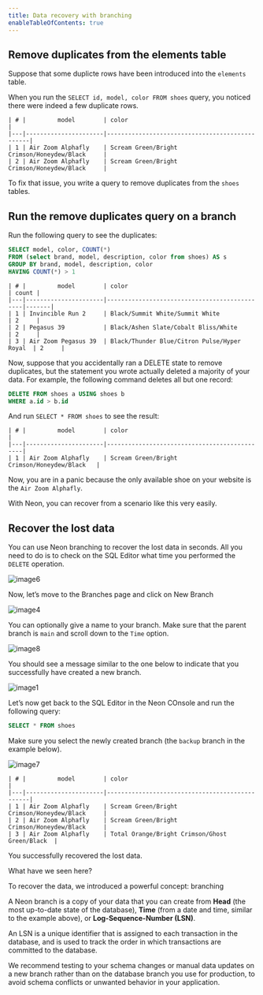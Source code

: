 ```yaml
---
title: Data recovery with branching
enableTableOfContents: true
---
```


## Remove duplicates from the elements table

Suppose that some duplicte rows have been introduced into the `elements` table.

When you run the `SELECT id, model, color FROM shoes` query, you noticed there were indeed a few duplicate rows.

```text
| # |         model        | color                                          |
|---|----------------------|------------------------------------------------|
| 1 | Air Zoom Alphafly    | Scream Green/Bright Crimson/Honeydew/Black     |
| 2 | Air Zoom Alphafly    | Scream Green/Bright Crimson/Honeydew/Black     |
```

To fix that issue, you write a query to remove duplicates from the `shoes` tables.

## Run the remove duplicates query on a branch

Run the following query to see the duplicates:

```sql
SELECT model, color, COUNT(*) 
FROM (select brand, model, description, color from shoes) AS s
GROUP BY brand, model, description, color
HAVING COUNT(*) > 1
```

```text
| # |         model        | color                                        | count |
|---|----------------------|----------------------------------------------|-------|
| 1 | Invincible Run 2     | Black/Summit White/Summit White              | 2     |
| 2 | Pegasus 39           | Black/Ashen Slate/Cobalt Bliss/White         | 2     |
| 3 | Air Zoom Pegasus 39  | Black/Thunder Blue/Citron Pulse/Hyper Royal  | 2     |
```

Now, suppose that you accidentally ran a DELETE state to remove duplicates, but the statement you wrote actually deleted a majority of your data. For example, the following command deletes all but one record:  

```sql
DELETE FROM shoes a USING shoes b
WHERE a.id > b.id
```

And run `SELECT * FROM shoes` to see the result:

```text
| # |         model        | color                                        |
|---|----------------------|----------------------------------------------|
| 1 | Air Zoom Alphafly    | Scream Green/Bright Crimson/Honeydew/Black   |
```

Now, you are in a panic because the only available shoe on your website is the `Air Zoom Alphafly`.

With Neon, you can recover from a scenario like this very easily.

## Recover the lost data

You can use Neon branching to recover the lost data in seconds. All you need to do is to check on the SQL Editor what time you performed the `DELETE` operation.

![image6](https://user-images.githubusercontent.com/13738772/213742652-05006170-1274-4cf9-8e8a-69dcc28d0065.png)

Now, let’s move to the Branches page and click on New Branch

![image4](https://user-images.githubusercontent.com/13738772/213742714-1f1a5b24-d04c-469c-b9fe-cdbe9b92ff9c.png)

You can optionally give a name to your branch. Make sure that the parent branch is `main` and scroll down to the `Time` option.

![image8](https://user-images.githubusercontent.com/13738772/213742797-5ebbdd65-5927-4113-8e40-cc4c65a6db34.png)

You should see a message similar to the one below to indicate that you successfully have created a new branch.

![image1](https://user-images.githubusercontent.com/13738772/213742922-df6b0e88-5e89-4f21-a169-3871df8f293c.png)

Let’s now get back to the SQL Editor in the Neon COnsole and run the following query:

```sql
SELECT * FROM shoes
```

Make sure you select the newly created branch (the `backup` branch in the example below).

![image7](https://user-images.githubusercontent.com/13738772/213742990-775a1c53-aa7c-412e-95cf-60262121224b.png)

```text
| # |         model        | color                                          |
|---|----------------------|------------------------------------------------|
| 1 | Air Zoom Alphafly    | Scream Green/Bright Crimson/Honeydew/Black     |
| 2 | Air Zoom Alphafly    | Scream Green/Bright Crimson/Honeydew/Black     |
| 3 | Air Zoom Alphafly    | Total Orange/Bright Crimson/Ghost Green/Black  |
```

You successfully recovered the lost data.

What have we seen here?

To recover the data, we introduced a powerful concept: branching

A Neon branch is a copy of your data that you can create from **Head** (the most up-to-date state of the database), **Time** (from a date and time, similar to the example above), or **Log-Sequence-Number (LSN)**.

An LSN is a unique identifier that is assigned to each transaction in the database, and is used to track the order in which transactions are committed to the database.

<Admonition type="note">
We recommend testing to your schema changes or manual data updates on a new branch rather than on the database branch you use for production, to avoid schema conflicts or unwanted behavior in your application.
</Admonition>
